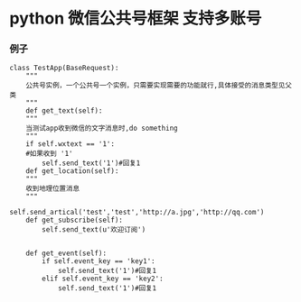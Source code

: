 python 微信公共号框架 支持多账号
=======================================

### 例子
    class TestApp(BaseRequest):
        """
        公共号实例，一个公共号一个实例，只需要实现需要的功能就行,具体接受的消息类型见父类
        """
        def get_text(self):
        """
        当测试app收到微信的文字消息时,do something 
        """
        if self.wxtext == '1':
        #如果收到 '1'
            self.send_text('1')#回复1
        def get_location(self):
        """
        收到地理位置消息
        """
            self.send_artical('test','test','http://a.jpg','http://qq.com')
        def get_subscribe(self):
            self.send_text(u'欢迎订阅')
        
        
        def get_event(self):
            if self.event_key == 'key1':
                self.send_text('1')#回复1
            elif self.event_key == 'key2':
                self.send_text('1')#回复1

